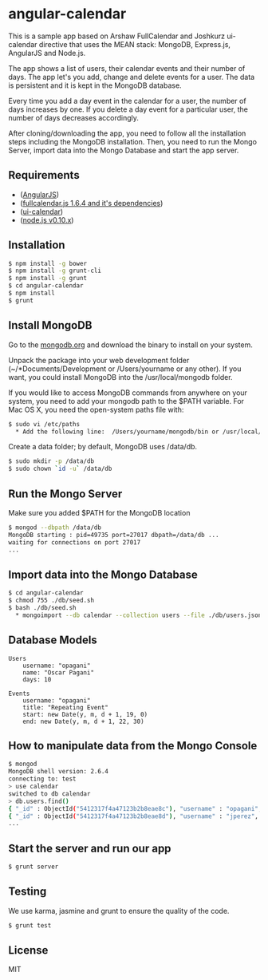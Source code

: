 angular-calendar
================

This is a sample app based on Arshaw FullCalendar and Joshkurz ui-calendar directive that uses the MEAN stack:  MongoDB, Express.js, AngularJS and Node.js.

The app shows a list of users, their calendar events and their number of days.  The app let's you add, change and delete events for a user.  The data is persistent and it is kept in the MongoDB database.

Every time you add a day event in the calendar for a user, the number of days increases by one.  If you delete a day event for a particular user, the number of days decreases accordingly. 

After cloning/downloading the app, you need to follow all the installation steps including the MongoDB installation.  Then, you need to run the Mongo Server, import data into the Mongo Database and start the  app server.

Requirements
------------
- ([AngularJS](http://code.angularjs.org/1.2.23/angular.js))
- ([fullcalendar.js 1.6.4 and it's dependencies](https://github.com/arshaw/fullcalendar/releases/tag/v1.6.4))
- ([ui-calendar](http://angular-ui.github.io/ui-calendar/))
- ([node.js v0.10.x](http://nodejs.org/download/))

Installation
------------

```bash
$ npm install -g bower
$ npm install -g grunt-cli
$ npm install -g grunt
$ cd angular-calendar
$ npm install
$ grunt
```

Install MongoDB
---------------

Go to the [mongodb.org](http://www.mongodb.org/downloads) and download the binary to install on your system.

Unpack the package into your web development folder (~/*Documents/Development or /Users/yourname or any other). If you want, you could install MongoDB into the /usr/local/mongodb folder.

If you would like to access MongoDB commands from anywhere on your system, you need to add your
mongodb path to the $PATH variable. For Mac OS X, you need the open-system paths file with:

```bash
$ sudo vi /etc/paths
  * Add the following line:  /Users/yourname/mongodb/bin or /usr/local/mongodb/bin
```

Create a data folder; by default, MongoDB uses /data/db.

```bash
$ sudo mkdir -p /data/db
$ sudo chown `id -u` /data/db
```

Run the Mongo Server
--------------------

Make sure you added $PATH for the MongoDB location

```bash
$ mongod --dbpath /data/db
MongoDB starting : pid=49735 port=27017 dbpath=/data/db ...
waiting for connections on port 27017
... 
```

Import data into the Mongo Database
---------------------------------

```bash
$ cd angular-calendar
$ chmod 755 ./db/seed.sh
$ bash ./db/seed.sh
  * mongoimport --db calendar --collection users --file ./db/users.json --jsonArray
```

Database Models
---------------
```
Users
    username: "opagani"
    name: "Oscar Pagani"
    days: 10
```
```
Events
    username: "opagani"
    title: "Repeating Event"
    start: new Date(y, m, d + 1, 19, 0)
    end: new Date(y, m, d + 1, 22, 30)
```

How to manipulate data from the Mongo Console
---------------------------------------------

```bash
$ mongod
MongoDB shell version: 2.6.4
connecting to: test
> use calendar
switched to db calendar
> db.users.find()
{ "_id" : ObjectId("5412317f4a47123b2b8eae8c"), "username" : "opagani", "name" : "Oscar Pagani", "days" : 10 }
{ "_id" : ObjectId("5412317f4a47123b2b8eae8d"), "username" : "jperez", "name" : "Joe Perez", "days" : 10 }
...
```

Start the server and run our app
--------------------------------

```bash
$ grunt server
```

Testing
-------

We use karma, jasmine and grunt to ensure the quality of the code.

```bash
$ grunt test
```

License
-------

MIT